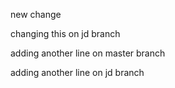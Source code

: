 new change

changing this on jd branch

adding another line on master branch

adding another line on jd branch
